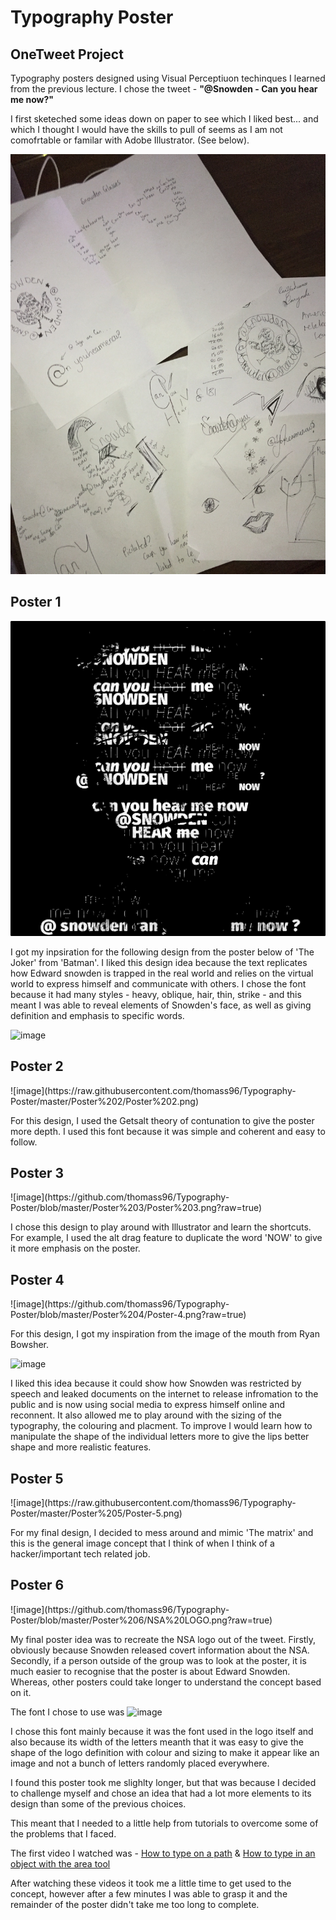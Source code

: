 <h1>Typography Poster</h1>
<h2>OneTweet Project</h2>

Typography posters designed using Visual Perceptiuon techinques I learned from the previous lecture. I chose the tweet - <strong>"@Snowden - Can you hear me now?"</strong>

I first sketeched some ideas down on paper to see which I liked best... and which I thought I would have the skills to pull of seems as I am not comofrtable or familar with Adobe Illustrator. (See below).

![image](https://github.com/thomass96/Typography-Poster/blob/master/Sketches.JPG?raw=true)


<h2>Poster 1</h2>

![image](https://raw.githubusercontent.com/thomass96/Typography-Poster/master/Poster%201/Poster%201.png)

I got my inpsiration for the following design from the poster below of 'The Joker' from 'Batman'. I liked this design idea because the text replicates how Edward snowden is trapped in the real world and relies on the virtual world to express himself and communicate with others. I chose the font because it had many styles - heavy, oblique, hair, thin, strike - and this meant I was able to reveal elements of Snowden's face, as well as giving definition and emphasis to specific words.
 
![image](https://createawesomeness.files.wordpress.com/2014/10/mrpo_joker-typography-done-up_21041.jpg)

<h2>Poster 2</h2>
![image](https://raw.githubusercontent.com/thomass96/Typography-Poster/master/Poster%202/Poster%202.png)

For this design, I used the Getsalt theory of contunation to give the poster more depth. I used this font because it was simple and coherent and easy to follow.

<h2>Poster 3</h2>
![image](https://github.com/thomass96/Typography-Poster/blob/master/Poster%203/Poster%203.png?raw=true)

I chose this design to play around with Illustrator and learn the shortcuts. For example, I used the alt drag feature to duplicate the word 'NOW' to give it more emphasis on the poster.

<h2>Poster 4</h2>
![image](https://github.com/thomass96/Typography-Poster/blob/master/Poster%204/Poster-4.png?raw=true)

For this design, I got my inspiration from the image of the mouth from Ryan Bowsher. 

![image](https://nwshapesandsigns.files.wordpress.com/2012/02/bowsherwom-01.jpg)

I liked this idea because it could show how Snowden was restricted by speech and leaked documents on the internet to release infromation to the public and is now using social media to express himself online and reconnent. It also allowed me to play around with the sizing of the typography, the colouring and placment. To improve I would learn how to manipulate the shape of the individual letters more to give the lips better shape and more realistic features.

<h2>Poster 5</h2>
![image](https://raw.githubusercontent.com/thomass96/Typography-Poster/master/Poster%205/Poster-5.png)

For my final design, I decided to mess around and mimic 'The matrix' and this is the general image concept that I think of when I think of a hacker/important tech related job.

<h2>Poster 6</h2> 
![image](https://github.com/thomass96/Typography-Poster/blob/master/Poster%206/NSA%20LOGO.png?raw=true)

My final poster idea was to recreate the NSA logo out of the tweet. Firstly, obviously because Snowden released covert information about the NSA. Secondly, if a person outside of the group was to look at the poster, it is much easier to recognise that the poster is about Edward Snowden. Whereas, other posters could take longer to understand the concept based on it. 

The font I chose to use was ![image](http://www-ru.azfonts.net/fonts_images/samples/036/optimaltstd-bold-otf.png)

I chose this font mainly because it was the font used in the logo itself and also because its width of the letters meanth that it was easy to give the shape of the logo definition with colour and sizing to make it appear like an image and not a bunch of letters randomly placed everywhere.

I found this poster took me slighlty longer, but that was because I decided to challenge myself and chose an idea that had a lot more elements to its design than some of the previous choices. 

This meant that I needed to a little help from tutorials to overcome some of the problems that I faced. 

The first video I watched was - [How to type on a path](https://www.youtube.com/watch?v=jEij4_Jw13U) & [How to type in an object with the area tool]( https://www.youtube.com/watch?v=alNrZelhJco)

After watching these videos it took me a little time to get used to the concept, however after a few minutes I was able to grasp it and the remainder of the poster didn't take me too long to complete.